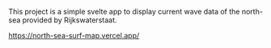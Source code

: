 This project is a simple svelte app to display current wave data of the north-sea provided by Rijkswaterstaat.

https://north-sea-surf-map.vercel.app/
